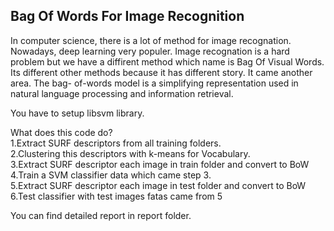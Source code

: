 
## Bag Of Words For Image Recognition

In computer science, there is a lot of method for image recognation. Nowadays, deep learning very
populer. Image recognation is a hard problem but we have a diffirent method which name is Bag Of
Visual Words. Its different other methods because it has different story. It came another area. The bag-
of-words model is a simplifying representation used in natural language processing and information
retrieval.

You have to setup libsvm library.

What does this code do?  
1.Extract SURF descriptors from all training folders.  
2.Clustering this descriptors with k-means for Vocabulary.  
3.Extract SURF descriptor each image in train folder and convert to BoW  
4.Train a SVM classifier data which came step 3.  
5.Extract SURF descriptor each image in test folder and convert to BoW  
6.Test classifier with test images fatas came from 5

You can find detailed report in report folder.
